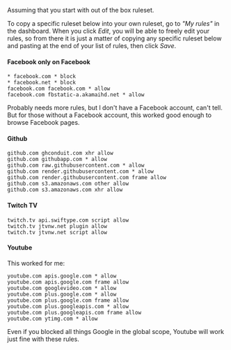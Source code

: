 Assuming that you start with out of the box ruleset.

To copy a specific ruleset below into your own ruleset, go to _"My rules"_ in the dashboard. When you click _Edit_, you will be able to freely edit your rules, so from there it is just a matter of copying any specific ruleset below and pasting at the end of your list of rules, then click _Save_.

#### Facebook **only** on Facebook

    * facebook.com * block
    * facebook.net * block
    facebook.com facebook.com * allow
    facebook.com fbstatic-a.akamaihd.net * allow

Probably needs more rules, but I don't have a Facebook account, can't tell. But for those without a Facebook account, this worked good enough to browse Facebook pages.

#### Github

    github.com ghconduit.com xhr allow
    github.com githubapp.com * allow
    github.com raw.githubusercontent.com * allow
    github.com render.githubusercontent.com * allow
    github.com render.githubusercontent.com frame allow
    github.com s3.amazonaws.com other allow
    github.com s3.amazonaws.com xhr allow

#### Twitch TV

    twitch.tv api.swiftype.com script allow
    twitch.tv jtvnw.net plugin allow
    twitch.tv jtvnw.net script allow

#### Youtube

This worked for me:

    youtube.com apis.google.com * allow
    youtube.com apis.google.com frame allow
    youtube.com googlevideo.com * allow
    youtube.com plus.google.com * allow
    youtube.com plus.google.com frame allow
    youtube.com plus.googleapis.com * allow
    youtube.com plus.googleapis.com frame allow
    youtube.com ytimg.com * allow

Even if you blocked all things Google in the global scope, Youtube will work just fine with these rules.